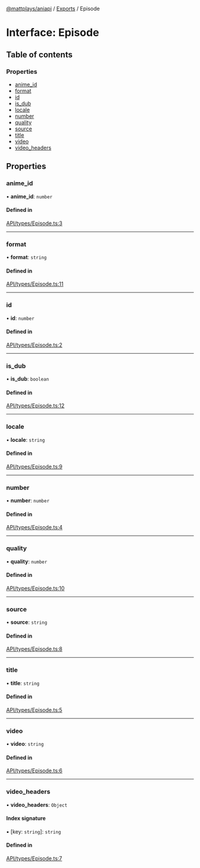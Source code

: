 [@mattplays/aniapi](../README.md) / [Exports](../modules.md) / Episode

# Interface: Episode

## Table of contents

### Properties

- [anime\_id](Episode.md#anime_id)
- [format](Episode.md#format)
- [id](Episode.md#id)
- [is\_dub](Episode.md#is_dub)
- [locale](Episode.md#locale)
- [number](Episode.md#number)
- [quality](Episode.md#quality)
- [source](Episode.md#source)
- [title](Episode.md#title)
- [video](Episode.md#video)
- [video\_headers](Episode.md#video_headers)

## Properties

### anime\_id

• **anime\_id**: `number`

#### Defined in

[API/types/Episode.ts:3](https://github.com/MattPlays/AniAPI.js/blob/e795ab7/src/API/types/Episode.ts#L3)

___

### format

• **format**: `string`

#### Defined in

[API/types/Episode.ts:11](https://github.com/MattPlays/AniAPI.js/blob/e795ab7/src/API/types/Episode.ts#L11)

___

### id

• **id**: `number`

#### Defined in

[API/types/Episode.ts:2](https://github.com/MattPlays/AniAPI.js/blob/e795ab7/src/API/types/Episode.ts#L2)

___

### is\_dub

• **is\_dub**: `boolean`

#### Defined in

[API/types/Episode.ts:12](https://github.com/MattPlays/AniAPI.js/blob/e795ab7/src/API/types/Episode.ts#L12)

___

### locale

• **locale**: `string`

#### Defined in

[API/types/Episode.ts:9](https://github.com/MattPlays/AniAPI.js/blob/e795ab7/src/API/types/Episode.ts#L9)

___

### number

• **number**: `number`

#### Defined in

[API/types/Episode.ts:4](https://github.com/MattPlays/AniAPI.js/blob/e795ab7/src/API/types/Episode.ts#L4)

___

### quality

• **quality**: `number`

#### Defined in

[API/types/Episode.ts:10](https://github.com/MattPlays/AniAPI.js/blob/e795ab7/src/API/types/Episode.ts#L10)

___

### source

• **source**: `string`

#### Defined in

[API/types/Episode.ts:8](https://github.com/MattPlays/AniAPI.js/blob/e795ab7/src/API/types/Episode.ts#L8)

___

### title

• **title**: `string`

#### Defined in

[API/types/Episode.ts:5](https://github.com/MattPlays/AniAPI.js/blob/e795ab7/src/API/types/Episode.ts#L5)

___

### video

• **video**: `string`

#### Defined in

[API/types/Episode.ts:6](https://github.com/MattPlays/AniAPI.js/blob/e795ab7/src/API/types/Episode.ts#L6)

___

### video\_headers

• **video\_headers**: `Object`

#### Index signature

▪ [key: `string`]: `string`

#### Defined in

[API/types/Episode.ts:7](https://github.com/MattPlays/AniAPI.js/blob/e795ab7/src/API/types/Episode.ts#L7)
